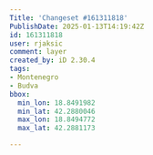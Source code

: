 ```yaml
---
Title: 'Changeset #161311818'
PublishDate: 2025-01-13T14:19:42Z
id: 161311818
user: rjaksic
comment: layer
created_by: iD 2.30.4
tags:
- Montenegro
- Budva
bbox:
  min_lon: 18.8491982
  min_lat: 42.2880046
  max_lon: 18.8494772
  max_lat: 42.2881173

---
```

